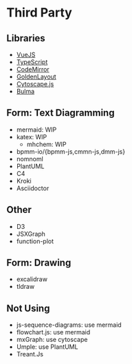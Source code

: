 # Third Party

## Libraries

- [VueJS](https://vuejs.org)
- [TypeScript](https://www.typescriptlang.org)
- [CodeMirror](https://codemirror.net)
- [GoldenLayout](https://golden-layout.com)
- [Cytoscape.js](https://js.cytoscape.org)
- [Bulma](https://bulma.io)

## Form: Text Diagramming

- mermaid: WIP
- katex: WIP
  - mhchem: WIP
- bpmm-io/{bpmm-js,cmmn-js,dmm-js}
- nomnoml
- PlantUML
- C4
- Kroki
- Asciidoctor

## Other

- D3
- JSXGraph
- function-plot

## Form: Drawing

- excalidraw
- tldraw

## Not Using

- js-sequence-diagrams: use mermaid
- flowchart.js: use mermaid
- mxGraph: use cytoscape
- Umple: use PlantUML
- Treant.Js
